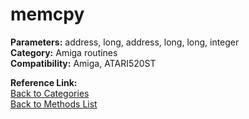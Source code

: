 # memcpy

**Parameters:** address, long, address, long, long, integer  
**Category:** Amiga routines  
**Compatibility:** Amiga, ATARI520ST  

**Reference Link:**  
[Back to Categories](../categories/amiga_routines.md)  
[Back to Methods List](../../SUMMARY.md)
